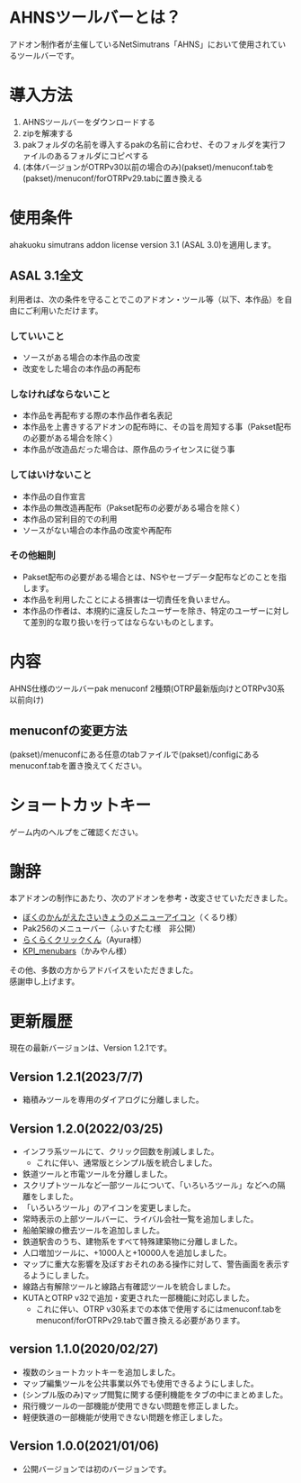 # AHNSツールバーとは？
アドオン制作者が主催しているNetSimutrans「AHNS」において使用されているツールバーです。

# 導入方法
1. AHNSツールバーをダウンロードする
1. zipを解凍する
1. pakフォルダの名前を導入するpakの名前に合わせ、そのフォルダを実行ファイルのあるフォルダにコピペする
1. (本体バージョンがOTRPv30以前の場合のみ)(pakset)/menuconf.tabを(pakset)/menuconf/forOTRPv29.tabに置き換える

# 使用条件
ahakuoku simutrans addon license version 3.1 (ASAL 3.0)を適用します。

## ASAL 3.1全文
利用者は、次の条件を守ることでこのアドオン・ツール等（以下、本作品）を自由にご利用いただけます。

### していいこと
- ソースがある場合の本作品の改変
- 改変をした場合の本作品の再配布

### しなければならないこと
- 本作品を再配布する際の本作品作者名表記
- 本作品を上書きするアドオンの配布時に、その旨を周知する事（Pakset配布の必要がある場合を除く）
- 本作品が改造品だった場合は、原作品のライセンスに従う事

### してはいけないこと
- 本作品の自作宣言
- 本作品の無改造再配布（Pakset配布の必要がある場合を除く）
- 本作品の営利目的での利用
- ソースがない場合の本作品の改変や再配布

### その他細則
- Pakset配布の必要がある場合とは、NSやセーブデータ配布などのことを指します。
- 本作品を利用したことによる損害は一切責任を負いません。
- 本作品の作者は、本規約に違反したユーザーを除き、特定のユーザーに対して差別的な取り扱いを行ってはならないものとします。

# 内容
AHNS仕様のツールバーpak
menuconf 2種類(OTRP最新版向けとOTRPv30系以前向け)

## menuconfの変更方法
(pakset)/menuconfにある任意のtabファイルで(pakset)/configにあるmenuconf.tabを置き換えてください。

# ショートカットキー
ゲーム内のヘルプをご確認ください。

# 謝辞
本アドオンの制作にあたり、次のアドオンを参考・改変させていただきました。
- [ぼくのかんがえたさいきょうのメニューアイコン](https://ux.getuploader.com/Twitrans_Forge/download/49)（くるり様）
- Pak256のメニューバー（ふぃすたむ様　非公開）
- [らくらくクリックくん](https://simutrans.sakura.ne.jp/portal/articles/rakuraku_menuicon_ver2_1)（Ayura様）
- [KPI_menubars](https://simutrans.sakura.ne.jp/portal/articles/kpi_menubars_versions3)（かみやん様）

その他、多数の方からアドバイスをいただきました。  
感謝申し上げます。

# 更新履歴
現在の最新バージョンは、Version 1.2.1です。

## Version 1.2.1(2023/7/7)
- 箱積みツールを専用のダイアログに分離しました。

## Version 1.2.0(2022/03/25)
- インフラ系ツールにて、クリック回数を削減しました。
  - これに伴い、通常版とシンプル版を統合しました。
- 鉄道ツールと市電ツールを分離しました。
- スクリプトツールなど一部ツールについて、「いろいろツール」などへの隔離をしました。
- 「いろいろツール」のアイコンを変更しました。
- 常時表示の上部ツールバーに、ライバル会社一覧を追加しました。
- 船舶架線の撤去ツールを追加しました。
- 鉄道駅舎のうち、建物系をすべて特殊建築物に分離しました。
- 人口増加ツールに、+1000人と+10000人を追加しました。
- マップに重大な影響を及ぼすおそれのある操作に対して、警告画面を表示するようにしました。
- 線路占有解除ツールと線路占有確認ツールを統合しました。
- KUTAとOTRP v32で追加・変更された一部機能に対応しました。
  - これに伴い、OTRP v30系までの本体で使用するにはmenuconf.tabをmenuconf/forOTRPv29.tabで置き換える必要があります。

## version 1.1.0(2020/02/27)
- 複数のショートカットキーを追加しました。
- マップ編集ツールを公共事業以外でも使用できるようにしました。
- (シンプル版のみ)マップ閲覧に関する便利機能をタブの中にまとめました。
- 飛行機ツールの一部機能が使用できない問題を修正しました。
- 軽便鉄道の一部機能が使用できない問題を修正しました。

## Version 1.0.0(2021/01/06)
- 公開バージョンでは初のバージョンです。
